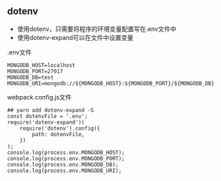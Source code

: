## dotenv
- 使用dotenv，只需要将程序的环境变量配置写在.env文件中
- 使用dotenv-expand可以在文件中设置变量

.env文件
```
MONGODB_HOST=localhost
MONGODB_PORT=27017
MONGODB_DB=test
MONGODB_URI=mongodb://${MONGODB_HOST}:${MONGODB_PORT}/${MONGODB_DB}
```

webpack.config.js文件
```
## yarn add dotenv-expand -S
const dotenvFile = '.env';
require('dotenv-expand')(
    require('dotenv').config({
        path: dotenvFile,
    })
);
console.log(process.env.MONGODB_HOST);
console.log(process.env.MONGODB_PORT);
console.log(process.env.MONGODB_DB);
console.log(process.env.MONGODB_URI);
```